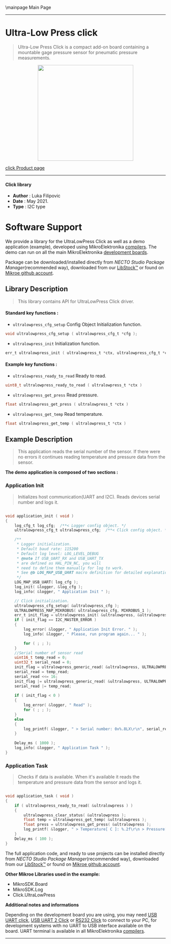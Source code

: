 \mainpage Main Page

---
# Ultra-Low Press click

> Ultra-Low Press Click is a compact add-on board containing a mountable gage pressure sensor for pneumatic pressure measurements.

<p align="center">
  <img src="https://download.mikroe.com/images/click_for_ide/ultra_low_press_click.png" height=300px>
</p>

[click Product page](https://www.mikroe.com/ultra-low-press-click)

---


#### Click library

- **Author**        : Luka Filipovic
- **Date**          : May 2021.
- **Type**          : I2C type


# Software Support

We provide a library for the UltraLowPress Click
as well as a demo application (example), developed using MikroElektronika
[compilers](https://www.mikroe.com/necto-studio).
The demo can run on all the main MikroElektronika [development boards](https://www.mikroe.com/development-boards).

Package can be downloaded/installed directly from *NECTO Studio Package Manager*(recommended way), downloaded from our [LibStock&trade;](https://libstock.mikroe.com) or found on [Mikroe github account](https://github.com/MikroElektronika/mikrosdk_click_v2/tree/master/clicks).

## Library Description

> This library contains API for UltraLowPress Click driver.

#### Standard key functions :

- `ultralowpress_cfg_setup` Config Object Initialization function.
```c
void ultralowpress_cfg_setup ( ultralowpress_cfg_t *cfg );
```

- `ultralowpress_init` Initialization function.
```c
err_t ultralowpress_init ( ultralowpress_t *ctx, ultralowpress_cfg_t *cfg );
```

#### Example key functions :

- `ultralowpress_ready_to_read` Ready to read.
```c
uint8_t ultralowpress_ready_to_read ( ultralowpress_t *ctx )
```

- `ultralowpress_get_press` Read pressure.
```c
float ultralowpress_get_press ( ultralowpress_t *ctx )
```

- `ultralowpress_get_temp` Read temperature.
```c
float ultralowpress_get_temp ( ultralowpress_t *ctx )
```

## Example Description

> This application reads the serial number of the sensor. If there were 
no errors it continues reading temperature and pressure data from the sensor.

**The demo application is composed of two sections :**

### Application Init

> Initializes host communication(UART and I2C). Reads devices serial number and logs it.

```c

void application_init ( void ) 
{
    log_cfg_t log_cfg;  /**< Logger config object. */
    ultralowpress_cfg_t ultralowpress_cfg;  /**< Click config object. */

    /** 
     * Logger initialization.
     * Default baud rate: 115200
     * Default log level: LOG_LEVEL_DEBUG
     * @note If USB_UART_RX and USB_UART_TX 
     * are defined as HAL_PIN_NC, you will 
     * need to define them manually for log to work. 
     * See @b LOG_MAP_USB_UART macro definition for detailed explanation.
     */
    LOG_MAP_USB_UART( log_cfg );
    log_init( &logger, &log_cfg );
    log_info( &logger, " Application Init " );

    // Click initialization.
    ultralowpress_cfg_setup( &ultralowpress_cfg );
    ULTRALOWPRESS_MAP_MIKROBUS( ultralowpress_cfg, MIKROBUS_1 );
    err_t init_flag = ultralowpress_init( &ultralowpress, &ultralowpress_cfg );
    if ( init_flag == I2C_MASTER_ERROR ) 
    {
        log_error( &logger, " Application Init Error. " );
        log_info( &logger, " Please, run program again... " );

        for ( ; ; );
    }
    //Serial number of sensor read
    uint16_t temp_read = 0;
    uint32_t serial_read = 0;
    init_flag = ultralowpress_generic_read( &ultralowpress, ULTRALOWPRESS_REG_SERIAL_NUM_H, &temp_read );
    serial_read = temp_read;
    serial_read <<= 16;
    init_flag |= ultralowpress_generic_read( &ultralowpress, ULTRALOWPRESS_REG_SERIAL_NUM_L, &temp_read );
    serial_read |= temp_read;
    
    if ( init_flag < 0 )
    {
        log_error( &logger, " Read" );
        for ( ; ; );
    }
    else
    {
        log_printf( &logger, " > Serial number: 0x%.8LX\r\n", serial_read );
    }
    
    Delay_ms ( 1000 );
    log_info( &logger, " Application Task " );
}

```

### Application Task

> Checks if data is available. When it's available it reads the temperature 
and pressure data from the sensor and logs it.

```c

void application_task ( void ) 
{
    if ( ultralowpress_ready_to_read( &ultralowpress ) )
    {
        ultralowpress_clear_status( &ultralowpress );
        float temp = ultralowpress_get_temp( &ultralowpress );
        float press = ultralowpress_get_press( &ultralowpress );
        log_printf( &logger, " > Temperature[ C ]: %.2f\r\n > Pressure[ Pa ]: %.2f\r\n", temp, press );
    }
    Delay_ms ( 100 );
}

```

The full application code, and ready to use projects can be installed directly from *NECTO Studio Package Manager*(recommended way), downloaded from our [LibStock&trade;](https://libstock.mikroe.com) or found on [Mikroe github account](https://github.com/MikroElektronika/mikrosdk_click_v2/tree/master/clicks).

**Other Mikroe Libraries used in the example:**

- MikroSDK.Board
- MikroSDK.Log
- Click.UltraLowPress

**Additional notes and informations**

Depending on the development board you are using, you may need
[USB UART click](https://www.mikroe.com/usb-uart-click),
[USB UART 2 Click](https://www.mikroe.com/usb-uart-2-click) or
[RS232 Click](https://www.mikroe.com/rs232-click) to connect to your PC, for
development systems with no UART to USB interface available on the board. UART
terminal is available in all MikroElektronika
[compilers](https://shop.mikroe.com/compilers).

---

